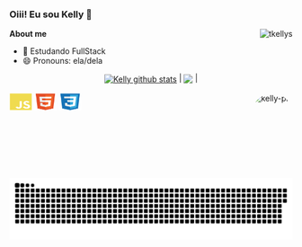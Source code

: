 ### Oiii! Eu sou Kelly 🤞

 <img align="right" src="https://komarev.com/ghpvc/?username=tkellys&color=green" alt="tkellys"/>
 
 **About me**

- 🌱 Estudando FullStack
- 😄 Pronouns: ela/dela

<div align="center">
  <a href="https://github.com/tkellys">
     <a href="https://github.com/tkellys/github-readme-stats"><img align="center" src="https://github-readme-stats.vercel.app/api?username=tkellys&show_icons=true&include_all_commits=true&theme=buefy&hide_border=true" alt="Kelly github stats" /></a> | <a href="https://github.com/tkellys/github-readme-stats"><img align="center" src="https://github-readme-stats.vercel.app/api/top-langs/?username=tkellys&layout=compact&theme=buefy&hide_border=true" /></a> |
</div>
  


<div style="display: inline_block"><br>
  <img align="center" alt="kelly-Js" height="30" width="40" src="https://raw.githubusercontent.com/devicons/devicon/master/icons/javascript/javascript-plain.svg">
  <img align="center" alt="kelly-HTML" height="30" width="40" src="https://raw.githubusercontent.com/devicons/devicon/master/icons/html5/html5-original.svg">
  <img align="center" alt="kelly-CSS" height="30" width="40" src="https://raw.githubusercontent.com/devicons/devicon/master/icons/css3/css3-original.svg">
  <img align="right" alt="kelly-pic" height="150" style="border-radius:50px;"> 
       
<!--    colocar meu GIF  AQUI EM BAIXO   -->
  <img align="right" alt="" src="https://cdn.picrew.me/shareImg/org/202302/338224_LGPyIeWi.png">

  
  
  ![Snake animation](https://github.com/mirandox/mirandox/blob/output/github-contribution-grid-snake.svg)
       
      
